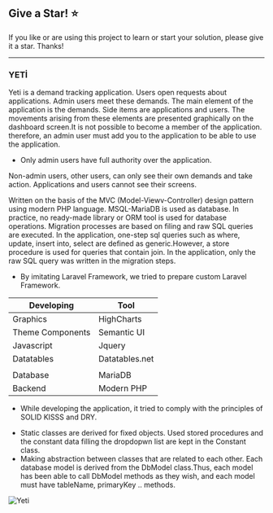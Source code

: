 ## Give a Star! :star:
If you like or are using this project to learn or start your solution, please give it a star. Thanks!
<hr>

### YETİ

Yeti is a demand tracking application. Users open requests about applications. Admin users meet these demands. The main element of the application is the demands. Side items are applications and users. The movements arising from these elements are presented graphically on the dashboard screen.It is not possible to become a member of the application. therefore, an admin user must add you to the application to be able to use the application.

* Only admin users have full authority over the application.

Non-admin users, other users, can only see their own demands and take action. Applications and users cannot see their screens.

Written on the basis of the MVC (Model-Viewv-Controller) design pattern using modern PHP language. MSQL-MariaDB is used as database. In practice, no ready-made library or ORM tool is used for database operations. Migration processes are based on filing and raw SQL queries are executed. In the application, one-step sql queries such as where, update, insert into, select are defined as generic.However, a store procedure is used for queries that contain join. In the application, only the raw SQL query was written in the migration steps.

* By imitating Laravel Framework, we tried to prepare custom Laravel Framework.

| Developing       | Tool           |
|------------------|----------------|
| Graphics         | HighCharts     |
| Theme Components | Semantic UI    |
| Javascript       | Jquery         |
| Datatables       | Datatables.net |
|                  |                |
| Database         | MariaDB        |
| Backend          | Modern PHP     |

* While developing the application, it tried to comply with the principles of SOLID KISSS and DRY.
- Static classes are derived for fixed objects.
  Used stored procedures  and the constant data filling the dropdopwn list are kept in the Constant class.
- Making abstraction between classes that are related to each other.
  Each database model is derived from the DbModel class.Thus, each model has been able to call DbModel methods as they wish, and each model must have tableName, primaryKey .. methods.

![Yeti](https://github.com/NisanurBulut/Yeti/blob/master/Trailers/Trailer_Yeti.gif)